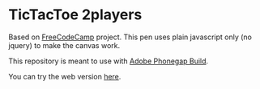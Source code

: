 # TicTacToe 2players
Based on <a href="http://frecodecamp.com" target="_blank">FreeCodeCamp</a> project. This pen uses plain javascript only (no jquery) to make the canvas work.

This repository is meant to use with <a href="https://build.phonegap.com/" target="_blank">Adobe Phonegap Build</a>.

You can try the web version <a href="https://alf3run.github.io/TicTacToe-2players/" target="_blank">here</a>.

